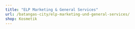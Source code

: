 ```yaml
---
title: "ELP Marketing & General Services"
url: /batangas-city/elp-marketing-und-general-services/
shop: Kosmetik
---
```

